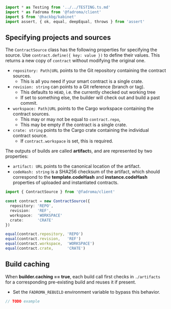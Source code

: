```typescript
import * as Testing from '../../TESTING.ts.md'
import * as Fadroma from '@fadroma/client'
import $ from '@hackbg/kabinet'
import assert, { ok, equal, deepEqual, throws } from 'assert'
```

## Specifying projects and sources

The `ContractSource` class has the following properties for specifying the source.
Use `contract.define({ key: value })` to define their values.
This returns a new copy of `contract` without modifying the original one.

* `repository: Path|URL` points to the Git repository containing the contract sources.
  * This is all you need if your smart contract is a single crate.
* `revision: string` can points to a Git reference (branch or tag).
  * This defaults to `HEAD`, i.e. the currently checked out working tree
  * If set to something else, the builder will check out and build a past commit.
* `workspace: Path|URL` points to the Cargo workspace containing the contract sources.
  * This may or may not be equal to `contract.repo`,
  * This may be empty if the contract is a single crate.
* `crate: string` points to the Cargo crate containing the individual contract source.
  * If `contract.workspace` is set, this is required.

The outputs of builds are called **artifact**s, and are represented by two properties:
  * `artifact: URL` points to the canonical location of the artifact.
  * `codeHash: string` is a SHA256 checksum of the artifact, which should correspond
    to the **template.codeHash** and **instance.codeHash** properties of uploaded and
    instantiated contracts.

```typescript
import { ContractSource } from '@fadroma/client'

const contract = new ContractSource({
  repository: 'REPO',
  revision:   'REF',
  workspace:  'WORKSPACE'
  crate:      'CRATE'
})

equal(contract.repository, 'REPO')
equal(contract.revision,   'REF')
equal(contract.workspace,  'WORKSPACE')
equal(contract.crate,      'CRATE')
```

## Build caching

When **builder.caching == true**, each build call first checks in `./artifacts`
for a corresponding pre-existing build and reuses it if present.

* Set the `FADROMA_REBUILD` environment variable to bypass this behavior.

```typescript
// TODO example
```
